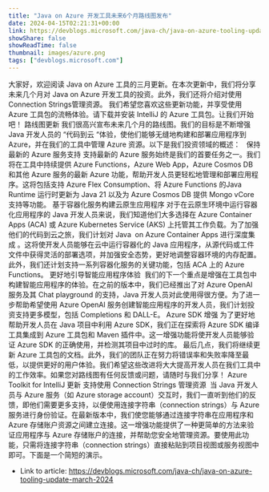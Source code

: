 ```yaml
---
title: "Java on Azure 开发工具未来6个月路线图发布"
date: 2024-04-15T02:21:31+00:00
link: https://devblogs.microsoft.com/java-ch/java-on-azure-tooling-update-march-2024
showShare: false
showReadTime: false
thumbnail: images/azure.png
tags: ["devblogs.microsoft.com"]
---
```

大家好，欢迎阅读 Java on Azure 工具的三月更新。在本次更新中，我们将分享未来几个月对 Java on Azure 开发工具的投资。此外，我们还将介绍对使用Connection Strings管理资源。 我们希望您喜欢这些更新功能，并享受使用 Azure 工具包的流畅体验。请下载并安装 IntelliJ 的 Azure 工具包。让我们开始吧！ 路线图更新 我们很高兴宣布未来几个月的路线图。我们的目标是不断增强 Java 开发人员的 “代码到云 “体验，使他们能够无缝地构建和部署应用程序到 Azure，并在我们的工具中管理 Azure 资源。以下是我们投资领域的概述：   保持最新的 Azure 服务支持 支持最新的 Azure 服务始终是我们的首要任务之一。我们将在工具中持续提供 Azure Functions，Azure Web App，Azure Cosmos DB 和其他 Azure 服务的最新 Azure 功能，帮助开发人员更轻松地管理和部署应用程序。这将包括支持 Azure Flex Consumption、将 Azure Functions 的Java  Runtime 运行时更新为 Java 21 以及为 Azure Cosmos DB 提供 Mongo vCore 支持等功能。 基于容器化服务构建云原生应用程序 对于在云原生环境中运行容器化应用程序的 Java 开发人员来说，我们知道他们大多选择在 Azure Container Apps (ACA) 或 Azure Kubernetes Service (AKS) 上托管其工作负载。为了加强他们的代码到云之旅，我们计划对 Java  on Azure Container Apps 进行深度集成 。这将使开发人员能够在云中运行容器化的 Java 应用程序，从源代码或工件文件中获得灵活的部署选项，并加强安全态势，更好地调整容器环境的内存配置。此外，我们还计划支持一系列容器化服务的关键功能，包括 ACA 上的 Azure Functions。 更好地引导智能应用程序体验  我们的下一个重点是增强在工具包中构建智能应用程序的体验。在之前的版本中，我们已经推出了对 Azure OpenAI 服务及其 Chat playground 的支持，Java 开发人员对此使用得很方便。为了进一步帮助希望使用 Azure OpenAI 服务创建智能应用程序的开发人员，我们计划投资支持更多模型，包括 Completions 和 DALL-E。 Azure SDK 增强 为了更好地帮助开发人员在 Java 项目中利用 Azure SDK，我们正在探索将 Azure SDK 编译工具集成到 Azure 工具包和 Maven 插件中。这一增强功能将使开发人员能够验证 Azure SDK 的正确使用，并检测其项目中过时的库。 最后几点，我们将继续更新 Azure 工具包的文档。此外，我们的团队正在努力将错误率和失败率降至最低，以提供更好的用户体验。我们希望这些改进将大大提高开发人员在我们工具中的工作效率。如果您对路线图有任何反馈或问题，请随时与我们分享！ Azure Toolkit for IntelliJ 更新 支持使用 Connection Strings 管理资源  当 Java 开发人员与 Azure 服务（如 Azure storage account）交互时，我们一直听到他们的反馈，即他们需要更多支持，以便使用连接字符串（connection strings）与 Azure 服务进行身份验证。在最新版本中，我们使您能够通过连接字符串在应用程序和 Azure 存储账户资源之间建立连接。这一增强功能提供了一种更简单的方法来验证应用程序与 Azure 存储账户的连接，并帮助您安全地管理资源。要使用此功能，只需将连接字符串（connection strings）直接粘贴到项目视图或服务视图中即可。下面是一个简短的演示。  

- Link to article: https://devblogs.microsoft.com/java-ch/java-on-azure-tooling-update-march-2024